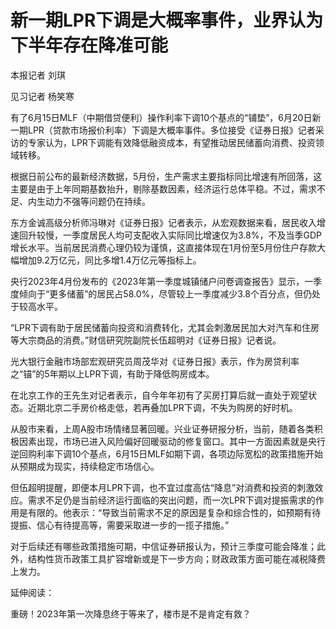 

# 新一期LPR下调是大概率事件，业界认为下半年存在降准可能

本报记者 刘琪

见习记者 杨笑寒

有了6月15日MLF（中期借贷便利）操作利率下调10个基点的“铺垫”，6月20日新一期LPR（贷款市场报价利率）下调是大概率事件。多位接受《证券日报》记者采访的专家认为，LPR下调能有效降低融资成本，有望推动居民储蓄向消费、投资领域转移。

根据日前公布的最新经济数据，5月份，生产需求主要指标同比增速有所回落，这主要是由于上年同期基数抬升，剔除基数因素，经济运行总体平稳。不过，需求不足、内生动力不强等问题仍在持续。

东方金诚高级分析师冯琳对《证券日报》记者表示，从宏观数据来看，居民收入增速回升较慢，一季度居民人均可支配收入实际同比增速仅为3.8%，不及当季GDP增长水平。当前居民消费心理仍较为谨慎，这直接体现在1月份至5月份住户存款大幅增加9.2万亿元，同比多增1.4万亿元等指标上。

央行2023年4月份发布的《2023年第一季度城镇储户问卷调查报告》显示，一季度倾向于“更多储蓄”的居民占58.0%，尽管较上一季度减少3.8个百分点，但仍处于较高水平。

“LPR下调有助于居民储蓄向投资和消费转化，尤其会刺激居民加大对汽车和住房等大宗商品的消费。”财信研究院副院长伍超明对《证券日报》记者说。

光大银行金融市场部宏观研究员周茂华对《证券日报》表示，作为房贷利率之“锚”的5年期以上LPR下调，有助于降低购房成本。

在北京工作的王先生对记者表示，自今年年初有了买房打算后就一直处于观望状态。近期北京二手房价格走低，若再叠加LPR下调，不失为购房的好时机。

从股市来看，上周A股市场情绪显著回暖。兴业证券研报分析，当前，随着各类积极因素出现，市场已进入风险偏好回暖驱动的修复窗口。其中一方面因素就是央行逆回购利率下调10个基点，6月15日MLF如期下调，各项边际宽松的政策措施开始从预期成为现实，持续稳定市场信心。

但伍超明提醒，即便本月LPR下调，也不宜过度高估“降息”对消费和投资的刺激效应。需求不足仍是当前经济运行面临的突出问题，而一次LPR下调对提振需求的作用是有限的。他表示：“导致当前需求不足的原因是复杂和综合性的，如预期有待提振、信心有待提高等，需要采取进一步的一揽子措施。”

对于后续还有哪些政策措施可期，中信证券研报认为，预计三季度可能会降准；此外，结构性货币政策工具扩容增新或是下一步方向；财政政策方面可能在减税降费上发力。

延伸阅读：

重磅！2023年第一次降息终于等来了，楼市是不是肯定有救？

